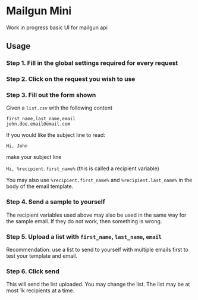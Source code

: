 # Mailgun Mini

Work in progress basic UI for mailgun api

## Usage

### Step 1. Fill in the global settings required for every request

### Step 2. Click on the request you wish to use

### Step 3. Fill out the form shown

Given a `list.csv` with the following content

```csv
first_name,last_name,email
john,doe,email@email.com
```

If you would like the subject line to read:

`Hi, John`

make your subject line

`Hi, %recipient.first_name%` (this is called a recipient variable)

You may also use `%recipient.first_name%` and `%recipient.last_name%` in the body of the email template.

### Step 4. Send a sample to yourself
The recipient variables used above may also be used in the same way for the sample email.  If they do not work, then something is wrong.

### Step 5. Upload a list with `first_name`, `last_name`, `email`
Recommendation: use a list to send to yourself with multiple emails first to test your template and email.

### Step 6. Click send
This will send the list uploaded.  You may change the list.  The list may be at most 1k recipients at a time.
